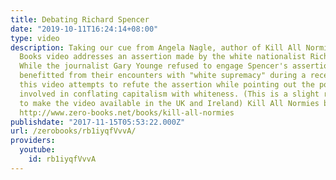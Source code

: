 ```yaml
---
title: Debating Richard Spencer
date: "2019-10-11T16:24:14+08:00"
type: video
description: Taking our cue from Angela Nagle, author of Kill All Normies, this Zero
  Books video addresses an assertion made by the white nationalist Richard Spencer.
  While the journalist Gary Younge refused to engage Spencer's assertion that African
  benefitted from their encounters with "white supremacy" during a recent interview,
  this video attempts to refute the assertion while pointing out the political dangers
  involved in conflating capitalism with whiteness. (This is a slight re-edit in order
  to make the video available in the UK and Ireland) Kill All Normies by Angela Nagle
  http://www.zero-books.net/books/kill-all-normies
publishdate: "2017-11-15T05:53:22.000Z"
url: /zerobooks/rb1iyqfVvvA/
providers:
  youtube:
    id: rb1iyqfVvvA
---
```


